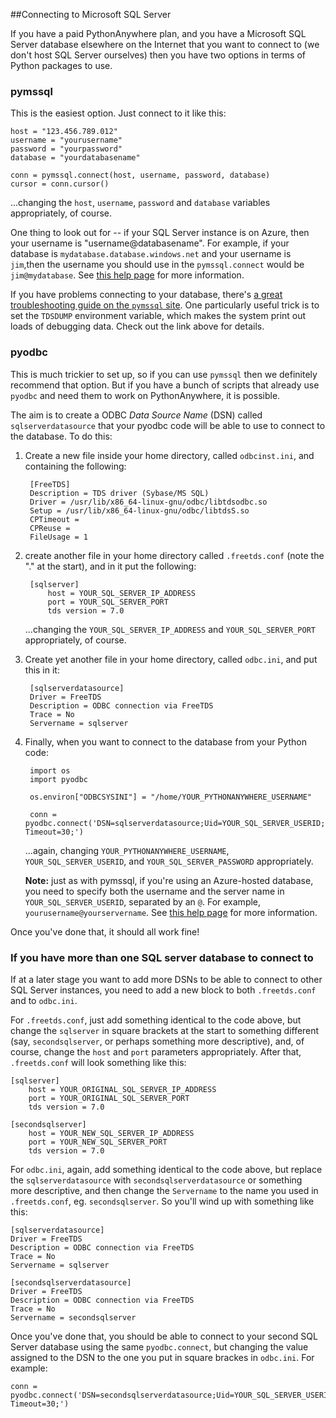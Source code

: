 <!--
.. title: Connecting to Microsoft SQL Server
.. slug: MSSQLServer
.. date: 2015-05-13 14:35:28 UTC+01:00
.. tags:
.. category:
.. link:
.. description:
.. type: text
-->


##Connecting to Microsoft SQL Server

If you have a paid PythonAnywhere plan, and you have a Microsoft SQL Server
database elsewhere on the Internet that you want to connect to (we don't host
SQL Server ourselves) then you have two options in terms of Python packages
to use.

### pymssql

This is the easiest option.  Just connect to it like this:

    host = "123.456.789.012"
    username = "yourusername"
    password = "yourpassword"
    database = "yourdatabasename"

    conn = pymssql.connect(host, username, password, database)
    cursor = conn.cursor()

...changing the `host`, `username`, `password` and `database` variables
appropriately, of course.

One thing to look out for -- if your SQL Server
instance is on Azure, then your username is "username@databasename".  For
example, if your database is `mydatabase.database.windows.net` and your username
is `jim`,then the username you should use in the `pymssql.connect` would be
`jim@mydatabase`.  See [this help page](https://blogs.msdn.microsoft.com/cdndevs/2015/05/21/python-and-data-sql-database-on-azure-as-a-data-source-for-python-applications/)
for more information.

If you have problems connecting to your database, there's [a great troubleshooting
guide on the `pymssql` site](http://pymssql.org/en/stable/faq.html).  One
particularly useful trick is to set the `TDSDUMP` environment variable, which
makes the system print out loads of debugging data.  Check out the link above
for details.


### pyodbc

This is much trickier to set up, so if you can use `pymssql` then we definitely
recommend that option.   But if you have a bunch of scripts that already use
`pyodbc` and need them to work on PythonAnywhere, it is possible.

The aim is to create a ODBC *Data Source Name* (DSN) called `sqlserverdatasource`
that your pyodbc code will be able to use to connect to the database.  To do this:


1. Create a new file inside your home directory, called `odbcinst.ini`, and containing the following:

        [FreeTDS]
        Description = TDS driver (Sybase/MS SQL)
        Driver = /usr/lib/x86_64-linux-gnu/odbc/libtdsodbc.so
        Setup = /usr/lib/x86_64-linux-gnu/odbc/libtdsS.so
        CPTimeout =
        CPReuse =
        FileUsage = 1

2. create another file in your home directory called `.freetds.conf` (note the "." at the start), and in it put the following:

        [sqlserver]
            host = YOUR_SQL_SERVER_IP_ADDRESS
            port = YOUR_SQL_SERVER_PORT
            tds version = 7.0

    ...changing the `YOUR_SQL_SERVER_IP_ADDRESS` and `YOUR_SQL_SERVER_PORT` appropriately, of course.

3. Create yet another file in your home directory, called `odbc.ini`, and put this in it:

        [sqlserverdatasource]
        Driver = FreeTDS
        Description = ODBC connection via FreeTDS
        Trace = No
        Servername = sqlserver

4. Finally, when you want to connect to the database from your Python code:

        import os
        import pyodbc

        os.environ["ODBCSYSINI"] = "/home/YOUR_PYTHONANYWHERE_USERNAME"

        conn = pyodbc.connect('DSN=sqlserverdatasource;Uid=YOUR_SQL_SERVER_USERID;Pwd=YOUR_SQL_SERVER_PASSWORD;Encrypt=yes;Connection Timeout=30;')

    ...again, changing `YOUR_PYTHONANYWHERE_USERNAME`, `YOUR_SQL_SERVER_USERID`,
    and `YOUR_SQL_SERVER_PASSWORD` appropriately.

    **Note:** just as with pymssql, if you're using an Azure-hosted database, you need to specify both
    the username and the server name in `YOUR_SQL_SERVER_USERID`, separated by an `@`.  For example,
    `yourusername@yourservername`.  See [this help page](https://blogs.msdn.microsoft.com/cdndevs/2015/05/21/python-and-data-sql-database-on-azure-as-a-data-source-for-python-applications/)
    for more information.


Once you've done that, it should all work fine!

### If you have more than one SQL server database to connect to

If at a later stage you want to add more DSNs to be able to connect to other
SQL Server instances, you need to add a new block to both `.freetds.conf`
and to `odbc.ini`.

For `.freetds.conf`, just add something identical to the code above, but
change the `sqlserver` in
square brackets at the start to something different (say, `secondsqlserver`, or
perhaps something more descriptive), and, of course, change the `host` and `port`
parameters appropriately.  After that, `.freetds.conf` will look something like this:

    [sqlserver]
        host = YOUR_ORIGINAL_SQL_SERVER_IP_ADDRESS
        port = YOUR_ORIGINAL_SQL_SERVER_PORT
        tds version = 7.0

    [secondsqlserver]
        host = YOUR_NEW_SQL_SERVER_IP_ADDRESS
        port = YOUR_NEW_SQL_SERVER_PORT
        tds version = 7.0

For `odbc.ini`, again, add something identical to the code above, but
replace the `sqlserverdatasource` with `secondsqlserverdatasource` or something
more descriptive, and then change the `Servername` to the name you used in
`.freetds.conf`, eg. `secondsqlserver`.  So you'll wind up with something like this:

    [sqlserverdatasource]
    Driver = FreeTDS
    Description = ODBC connection via FreeTDS
    Trace = No
    Servername = sqlserver

    [secondsqlserverdatasource]
    Driver = FreeTDS
    Description = ODBC connection via FreeTDS
    Trace = No
    Servername = secondsqlserver

Once you've done that, you should be able to connect to your second SQL Server
database using the same `pyodbc.connect`, but changing the value assigned to the
DSN to the one you put in square brackes in `odbc.ini`.  For example:

    conn = pyodbc.connect('DSN=secondsqlserverdatasource;Uid=YOUR_SQL_SERVER_USERID;Pwd=YOUR_SQL_SERVER_PASSWORD;Encrypt=yes;Connection Timeout=30;')
